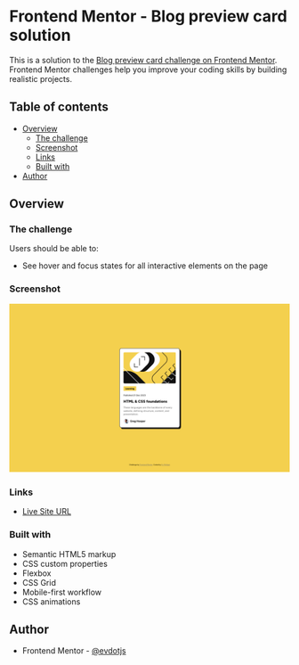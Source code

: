 # Frontend Mentor - Blog preview card solution

This is a solution to the [Blog preview card challenge on Frontend Mentor](https://www.frontendmentor.io/challenges/blog-preview-card-ckPaj01IcS). Frontend Mentor challenges help you improve your coding skills by building realistic projects.

## Table of contents

- [Overview](#overview)
  - [The challenge](#the-challenge)
  - [Screenshot](#screenshot)
  - [Links](#links)
  - [Built with](#built-with)
- [Author](#author)

## Overview

### The challenge

Users should be able to:

- See hover and focus states for all interactive elements on the page

### Screenshot

![screenshot](./assets/images/screenshot.png)

### Links

- [Live Site URL](https://evdotjs.github.io/frontendmentor/qr-code-component/)

### Built with

- Semantic HTML5 markup
- CSS custom properties
- Flexbox
- CSS Grid
- Mobile-first workflow
- CSS animations

## Author

- Frontend Mentor - [@evdotjs](https://www.frontendmentor.io/profile/evdotjs)
